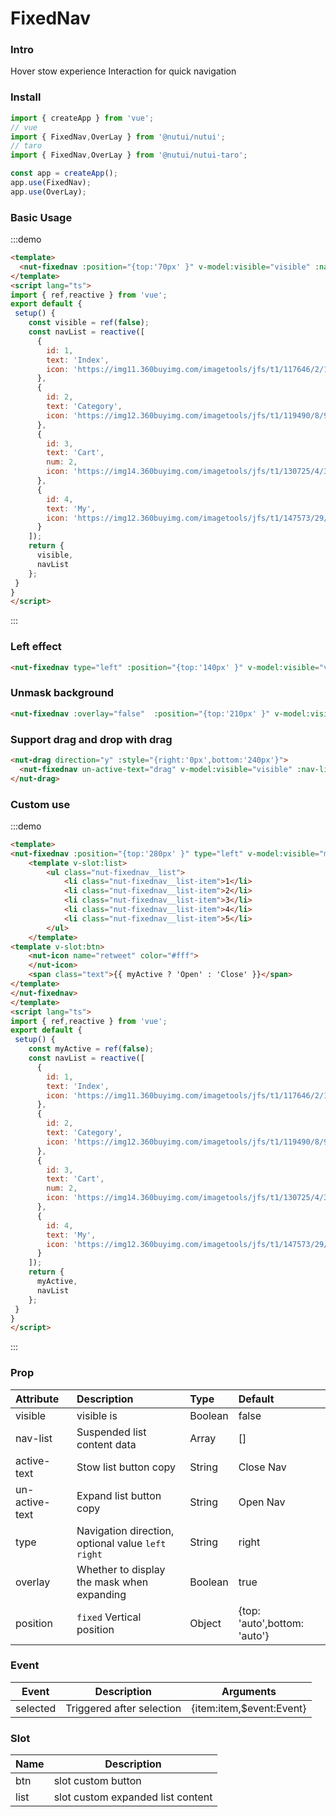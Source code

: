 # FixedNav

### Intro

Hover stow experience Interaction for quick navigation

### Install
    
``` javascript
import { createApp } from 'vue';
// vue
import { FixedNav,OverLay } from '@nutui/nutui';
// taro
import { FixedNav,OverLay } from '@nutui/nutui-taro';

const app = createApp();
app.use(FixedNav);
app.use(OverLay);

```


### Basic Usage

:::demo
```html
<template>
  <nut-fixednav :position="{top:'70px' }" v-model:visible="visible" :nav-list="navList" />
</template>
<script lang="ts">
import { ref,reactive } from 'vue';
export default {
 setup() {
    const visible = ref(false);
    const navList = reactive([
      {
        id: 1,
        text: 'Index',
        icon: 'https://img11.360buyimg.com/imagetools/jfs/t1/117646/2/11112/1297/5ef83e95E81d77f05/daf8e3b1c81e3c98.png'
      },
      {
        id: 2,
        text: 'Category',
        icon: 'https://img12.360buyimg.com/imagetools/jfs/t1/119490/8/9568/1798/5ef83e95E968c69a6/dd029326f7d5042e.png'
      },
      {
        id: 3,
        text: 'Cart',
        num: 2,
        icon: 'https://img14.360buyimg.com/imagetools/jfs/t1/130725/4/3157/1704/5ef83e95Eb976644f/b36c6cfc1cc1a99d.png'
      },
      {
        id: 4,
        text: 'My',
        icon: 'https://img12.360buyimg.com/imagetools/jfs/t1/147573/29/1603/1721/5ef83e94E1393a678/5ddf1695ec989373.png'
      }
    ]);
    return {
      visible,
      navList
    };
 }
}
</script>
```
:::

### Left effect

``` html
<nut-fixednav type="left" :position="{top:'140px' }" v-model:visible="visible" :nav-list="navList" />
```


### Unmask background

``` html
<nut-fixednav :overlay="false"  :position="{top:'210px' }" v-model:visible="visible" :nav-list="navList" />
```

### Support drag and drop with drag

``` html
<nut-drag direction="y" :style="{right:'0px',bottom:'240px'}">
  <nut-fixednav un-active-text="drag" v-model:visible="visible" :nav-list="navList" />
</nut-drag>
```

### Custom use

:::demo
```html
<template>
<nut-fixednav :position="{top:'280px' }" type="left" v-model:visible="myActive">
    <template v-slot:list>
        <ul class="nut-fixednav__list">
            <li class="nut-fixednav__list-item">1</li>
            <li class="nut-fixednav__list-item">2</li>
            <li class="nut-fixednav__list-item">3</li>
            <li class="nut-fixednav__list-item">4</li>
            <li class="nut-fixednav__list-item">5</li>
        </ul>
    </template>
<template v-slot:btn>
    <nut-icon name="retweet" color="#fff">
    </nut-icon>
    <span class="text">{{ myActive ? 'Open' : 'Close' }}</span>
</template>
</nut-fixednav>
</template>
<script lang="ts">
import { ref,reactive } from 'vue';
export default {
 setup() {
    const myActive = ref(false);
    const navList = reactive([
      {
        id: 1,
        text: 'Index',
        icon: 'https://img11.360buyimg.com/imagetools/jfs/t1/117646/2/11112/1297/5ef83e95E81d77f05/daf8e3b1c81e3c98.png'
      },
      {
        id: 2,
        text: 'Category',
        icon: 'https://img12.360buyimg.com/imagetools/jfs/t1/119490/8/9568/1798/5ef83e95E968c69a6/dd029326f7d5042e.png'
      },
      {
        id: 3,
        text: 'Cart',
        num: 2,
        icon: 'https://img14.360buyimg.com/imagetools/jfs/t1/130725/4/3157/1704/5ef83e95Eb976644f/b36c6cfc1cc1a99d.png'
      },
      {
        id: 4,
        text: 'My',
        icon: 'https://img12.360buyimg.com/imagetools/jfs/t1/147573/29/1603/1721/5ef83e94E1393a678/5ddf1695ec989373.png'
      }
    ]);
    return {
      myActive,
      navList
    };
 }
}
</script>
```
:::


### Prop
| Attribute      | Description                                         | Type    | Default                      |
|:---------------|:----------------------------------------------------|:--------|:-----------------------------|
| visible        | visible is                                          | Boolean | false                        |
| nav-list       | Suspended list content data                         | Array   | []                           |
| active-text    | Stow list button copy                               | String  | Close Nav                    |
| un-active-text | Expand list button copy                             | String  | Open Nav                     |
| type           | Navigation direction, optional value `left` `right` | String  | right                        |
| overlay        | Whether to display the mask when expanding          | Boolean | true                         |
| position       | `fixed` Vertical position                           | Object  | {top: 'auto',bottom: 'auto'} |


### Event

| Event    | Description               | Arguments                |
|----------|---------------------------|--------------------------|
| selected | Triggered after selection | {item:item,$event:Event} |


### Slot

| Name | Description                       |
|------|-----------------------------------|
| btn  | slot custom button                |
| list | slot custom expanded list content |

    